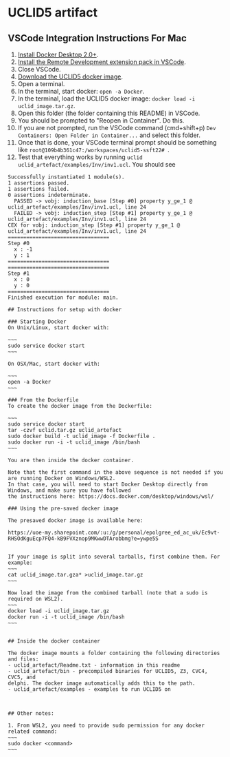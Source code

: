 # UCLID5 artifact

## VSCode Integration Instructions For Mac

1. [Install Docker Desktop 2.0+](https://www.docker.com/).
1. [Install the Remote Development extension pack in VSCode](https://marketplace.visualstudio.com/items?itemName=ms-vscode-remote.vscode-remote-extensionpack).
1. Close VSCode.
1. [Download the UCLID5 docker image](https://uoe-my.sharepoint.com/:u:/g/personal/epolgree_ed_ac_uk/Ec9vt-RHSOdKguEcp7FQ4-kB9FVXznop9MKwwDTArobbmg?e=ywpe5S).
1. Open a terminal.
1. In the terminal, start docker: `open -a Docker`.
1. In the terminal, load the UCLID5 docker image: `docker load -i uclid_image.tar.gz`.
1. Open this folder (the folder containing this README) in VSCode.
1. You should be prompted to "Reopen in Container". Do this.
1. If you are not prompted, run the VSCode command (cmd+shift+p) `Dev Containers: Open Folder in Container...` and select this folder.
1. Once that is done, your VSCode terminal prompt should be something like `root@109b4b361c47:/workspaces/uclid5-ssft22# `.
1. Test that everything works by running `uclid uclid_artefact/examples/Inv/inv1.ucl`. You should see
```
Successfully instantiated 1 module(s).
1 assertions passed.
1 assertions failed.
0 assertions indeterminate.
  PASSED -> vobj: induction_base [Step #0] property y_ge_1 @ uclid_artefact/examples/Inv/inv1.ucl, line 24
  FAILED -> vobj: induction_step [Step #1] property y_ge_1 @ uclid_artefact/examples/Inv/inv1.ucl, line 24
CEX for vobj: induction_step [Step #1] property y_ge_1 @ uclid_artefact/examples/Inv/inv1.ucl, line 24
=================================
Step #0
  x : -1
  y : 1
=================================
=================================
Step #1
  x : 0
  y : 0
=================================
Finished execution for module: main.

## Instructions for setup with docker

### Starting Docker
On Unix/Linux, start docker with:

~~~
sudo service docker start
~~~

On OSX/Mac, start docker with:

~~~
open -a Docker
~~~

### From the Dockerfile
To create the docker image from the Dockerfile:

~~~
sudo service docker start 
tar -czvf uclid.tar.gz uclid_artefact
sudo docker build -t uclid_image -f Dockerfile .
sudo docker run -i -t uclid_image /bin/bash
~~~

You are then inside the docker container. 

Note that the first command in the above sequence is not needed if you are running Docker on Windows/WSL2.
In that case, you will need to start Docker Desktop directly from Windows, and make sure you have followed
the instructions here: https://docs.docker.com/desktop/windows/wsl/

### Using the pre-saved docker image

The presaved docker image is available here:

https://uoe-my.sharepoint.com/:u:/g/personal/epolgree_ed_ac_uk/Ec9vt-RHSOdKguEcp7FQ4-kB9FVXznop9MKwwDTArobbmg?e=ywpe5S


If your image is split into several tarballs, first combine them. For example:
~~~
cat uclid_image.tar.gza* >uclid_image.tar.gz
~~~

Now load the image from the combined tarball (note that a sudo is required on WSL2).
~~~
docker load -i uclid_image.tar.gz
docker run -i -t uclid_image /bin/bash
~~~


## Inside the docker container

The docker image mounts a folder containing the following directories and files:
- uclid_artefact/Readme.txt - information in this readme
- uclid_artefact/bin - precompiled binaries for UCLID5, Z3, CVC4, CVC5, and
delphi. The docker image automatically adds this to the path.
- uclid_artefact/examples - examples to run UCLID5 on



## Other notes:

1. From WSL2, you need to provide sudo permission for any docker related command:
~~~
sudo docker <command>
~~~


